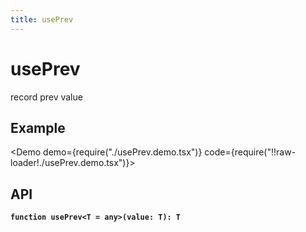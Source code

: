 ```yaml
---
title: usePrev
---
```


# usePrev

record prev value

## Example

<Demo demo={require("./usePrev.demo.tsx")} code={require("!!raw-loader!./usePrev.demo.tsx")}></Demo>

## API

**`function usePrev<T = any>(value: T): T`**
